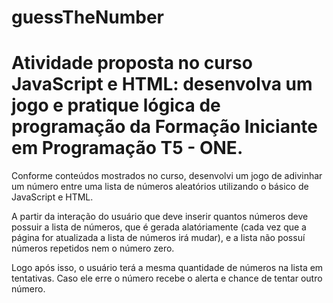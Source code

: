 # guessTheNumber

# Atividade proposta no curso JavaScript e HTML: desenvolva um jogo e pratique lógica de programação da **Formação Iniciante em Programação T5 - ONE**.

Conforme conteúdos mostrados no curso, desenvolvi um jogo de adivinhar um número entre uma lista de números aleatórios utilizando o básico de JavaScript e HTML.

A partir da interação do usuário que deve inserir quantos números deve possuir a lista de números, que é gerada alatóriamente (cada vez que a página for atualizada a lista de números irá mudar), e a lista não possuí números repetidos nem o número zero.

Logo após isso, o usuário terá a mesma quantidade de números na lista em tentativas. Caso ele erre o número recebe o alerta e chance de tentar outro número.
